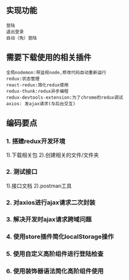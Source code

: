 ## 实现功能
    登陆
    退出登录
    自动（免）登陆

## 需要下载使用的相关插件
    全局nodemon:带监视node,修改代码自动重新运行
    redux:状态管理
    react-redux:简化redux使用
    redux-thunk:redux异步编程
    redux-devtools-extension:为了chrome的redux调试
    axios: 发ajax请求(与后台交互)


## 编码要点
### 1. 搭建redux开发环境
 1).下载相关包
 2).创建相关的文件/文件夹

### 2. 测试接口
  1).接口文档
  2).postman工具

### 2. 对axios进行ajax请求二次封装


### 3. 解决开发时ajax请求跨域问题

### 4. 使用store插件简化localStorage操作

### 5. 使用自定义高阶组件进行登陆检查

### 6. 使用装饰器语法简化高阶组件使用
